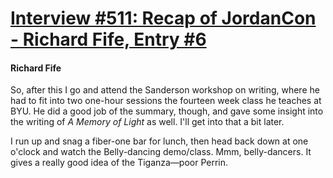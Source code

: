 # [Interview #511: Recap of JordanCon - Richard Fife, Entry #6](https://www.theoryland.com/intvmain.php?i=511#6)

#### Richard Fife

So, after this I go and attend the Sanderson workshop on writing, where he had to fit into two one-hour sessions the fourteen week class he teaches at BYU. He did a good job of the summary, though, and gave some insight into the writing of
*A Memory of Light*
as well. I'll get into that a bit later.

I run up and snag a fiber-one bar for lunch, then head back down at one o'clock and watch the Belly-dancing demo/class. Mmm, belly-dancers. It gives a really good idea of the Tiganza—poor Perrin.

